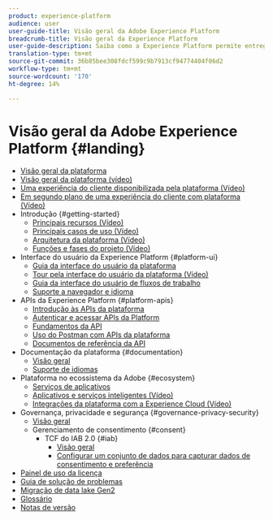 ```yaml
---
product: experience-platform
audience: user
user-guide-title: Visão geral da Adobe Experience Platform
breadcrumb-title: Visão geral da Experience Platform
user-guide-description: Saiba como a Experience Platform permite entregar experiências personalizadas aos clientes em tempo real.
translation-type: tm+mt
source-git-commit: 36b85bee308fdcf599c9b7913cf94774404f06d2
workflow-type: tm+mt
source-wordcount: '170'
ht-degree: 14%

---
```



# Visão geral da Adobe Experience Platform {#landing}

* [Visão geral da plataforma](home.md)
* [Visão geral da plataforma (vídeo)](video/platform-overview.md)
* [Uma experiência do cliente disponibilizada pela plataforma (Vídeo)](video/customer-experience.md)
* [Em segundo plano de uma experiência do cliente com plataforma (Vídeo)](video/customer-experience-bts.md)
* Introdução {#getting-started}
   * [Principais recursos (Vídeo)](video/key-capabilities.md)
   * [Principais casos de uso (Vídeo)](video/platform-use-cases.md)
   * [Arquitetura da plataforma (Vídeo)](video/platform-architecture.md)
   * [Funções e fases do projeto (Vídeo)](video/roles-project-phases.md)
* Interface do usuário da Experience Platform {#platform-ui}
   * [Guia da interface do usuário da plataforma](ui-guide.md)
   * [Tour pela interface do usuário da plataforma (Vídeo)](video/platform-ui.md)
   * [Guia da interface do usuário de fluxos de trabalho](workflows.md)
   * [Suporte a navegador e idioma](browser-language-support.md)
* APIs da Experience Platform {#platform-apis}
   * [Introdução às APIs da plataforma](api-guide.md)
   * [Autenticar e acessar APIs da Platform](api-authentication.md)
   * [Fundamentos da API](api-fundamentals.md)
   * [Uso do Postman com APIs da plataforma](postman.md)
   * [Documentos de referência da API](http://www.adobe.com/go/platform-api-reference-en)
* Documentação da plataforma {#documentation}
   * [Visão geral](documentation/overview.md)
   * [Suporte de idiomas](documentation/language-support.md)
* Plataforma no ecossistema da Adobe {#ecosystem}
   * [Serviços de aplicativos](application-services.md)
   * [Aplicativos e serviços inteligentes (Vídeo)](video/application-intelligent-services.md)
   * [Integrações da plataforma com a Experience Cloud (Vídeo)](video/experience-cloud-integrations.md)
* Governança, privacidade e segurança {#governance-privacy-security}
   * [Visão geral](./governance-privacy-security/overview.md)
   * Gerenciamento de consentimento {#consent}
      * TCF do IAB 2.0 {#iab}
         * [Visão geral](./governance-privacy-security/consent/iab/overview.md)
         * [Configurar um conjunto de dados para capturar dados de consentimento e preferência](./governance-privacy-security/consent/iab/dataset.md)
* [Painel de uso da licença](license-usage-dashboard.md)
* [Guia de solução de problemas](troubleshooting.md)
* [Migração de data lake Gen2](adls2-gen2-migration.md)
* [Glossário](glossary.md)
* [Notas de versão](https://www.adobe.com/go/platform-release-notes-en)